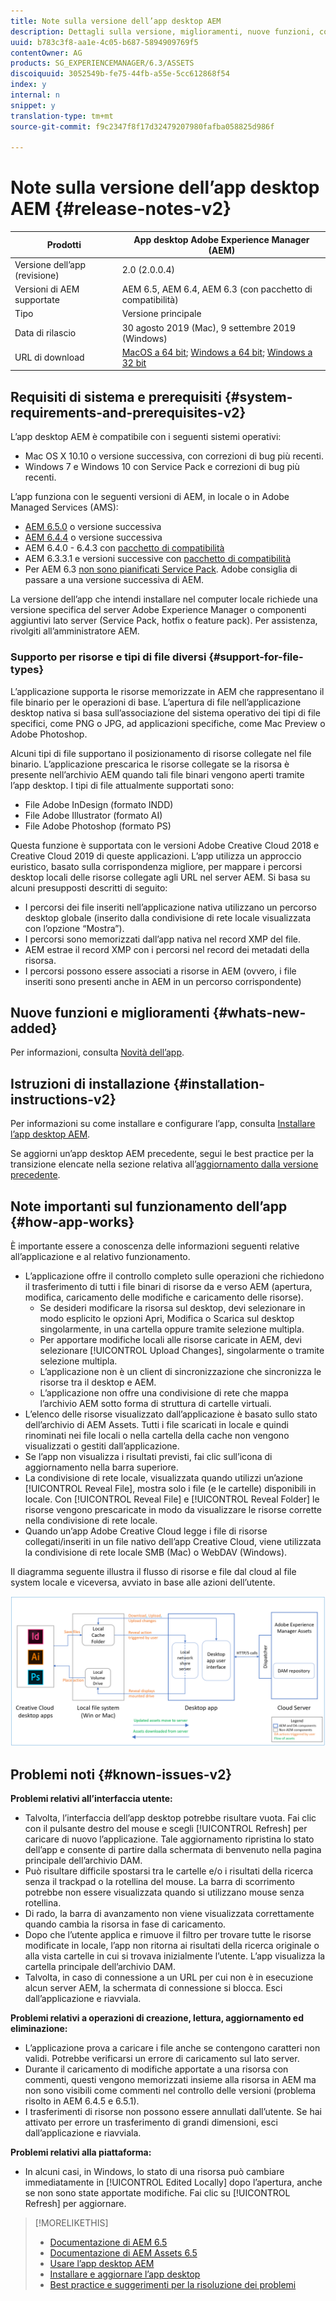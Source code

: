 ```yaml
---
title: Note sulla versione dell’app desktop AEM
description: Dettagli sulla versione, miglioramenti, nuove funzioni, compatibilità e collegamenti per il download per l’app desktop AEM.
uuid: b783c3f8-aa1e-4c05-b687-5894909769f5
contentOwner: AG
products: SG_EXPERIENCEMANAGER/6.3/ASSETS
discoiquuid: 3052549b-fe75-44fb-a55e-5cc612868f54
index: y
internal: n
snippet: y
translation-type: tm+mt
source-git-commit: f9c2347f8f17d32479207980fafba058825d986f

---
```



# Note sulla versione dell’app desktop AEM {#release-notes-v2}

| Prodotti | App desktop Adobe Experience Manager (AEM) |
|---------------|--------------------------------------------------------------------|
| Versione dell’app (revisione) | 2.0 (2.0.0.4) |
| Versioni di AEM supportate | AEM 6.5, AEM 6.4, AEM 6.3 (con pacchetto di compatibilità) |
| Tipo | Versione principale |
| Data di rilascio | 30 agosto 2019 (Mac), 9 settembre 2019 (Windows) |
| URL di download | [MacOS a 64 bit](https://download.macromedia.com/aem-assets-companion-app/aem-desktop-osx-2.0.0.4.dmg); [Windows a 64 bit](https://download.macromedia.com/aem-assets-companion-app/aem-desktop-win64-2.0.0.4.exe); [Windows a 32 bit](https://download.macromedia.com/aem-assets-companion-app/aem-desktop-win32-2.0.0.4.exe) |

## Requisiti di sistema e prerequisiti {#system-requirements-and-prerequisites-v2}

L’app desktop AEM è compatibile con i seguenti sistemi operativi:

* Mac OS X 10.10 o versione successiva, con correzioni di bug più recenti.
* Windows 7 e Windows 10 con Service Pack e correzioni di bug più recenti.

L’app funziona con le seguenti versioni di AEM, in locale o in Adobe Managed Services (AMS):

* [AEM 6.5.0](https://helpx.adobe.com/experience-manager/6-5/release-notes.html) o versione successiva
* [AEM 6.4.4](https://helpx.adobe.com/experience-manager/6-4/release-notes/sp-release-notes.html) o versione successiva
* AEM 6.4.0 - 6.4.3 con [pacchetto di compatibilità](https://www.adobeaemcloud.com/content/marketplace/marketplaceProxy.html?packagePath=/content/companies/public/adobe/packages/cq640/featurepack/adobe-asset-link-support)
* AEM 6.3.3.1 e versioni successive con [pacchetto di compatibilità](https://www.adobeaemcloud.com/content/marketplace/marketplaceProxy.html?packagePath=/content/companies/public/adobe/packages/cq640/featurepack/adobe-asset-link-support)
* Per AEM 6.3 [non sono pianificati Service Pack](https://helpx.adobe.com/experience-manager/maintenance-releases-roadmap.html). Adobe consiglia di passare a una versione successiva di AEM.

La versione dell’app che intendi installare nel computer locale richiede una versione specifica del server Adobe Experience Manager o componenti aggiuntivi lato server (Service Pack, hotfix o feature pack). Per assistenza, rivolgiti all’amministratore AEM.

### Supporto per risorse e tipi di file diversi {#support-for-file-types}

L’applicazione supporta le risorse memorizzate in AEM che rappresentano il file binario per le operazioni di base. L’apertura di file nell’applicazione desktop nativa si basa sull’associazione del sistema operativo dei tipi di file specifici, come PNG o JPG, ad applicazioni specifiche, come Mac Preview o Adobe Photoshop.

Alcuni tipi di file supportano il posizionamento di risorse collegate nel file binario. L’applicazione prescarica le risorse collegate se la risorsa è presente nell’archivio AEM quando tali file binari vengono aperti tramite l’app desktop. I tipi di file attualmente supportati sono:

* File Adobe InDesign (formato INDD)
* File Adobe Illustrator (formato AI)
* File Adobe Photoshop (formato PS)

Questa funzione è supportata con le versioni Adobe Creative Cloud 2018 e Creative Cloud 2019 di queste applicazioni. L’app utilizza un approccio euristico, basato sulla corrispondenza migliore, per mappare i percorsi desktop locali delle risorse collegate agli URL nel server AEM. Si basa su alcuni presupposti descritti di seguito:

* I percorsi dei file inseriti nell’applicazione nativa utilizzano un percorso desktop globale (inserito dalla condivisione di rete locale visualizzata con l’opzione “Mostra”).
* I percorsi sono memorizzati dall’app nativa nel record XMP del file.
* AEM estrae il record XMP con i percorsi nel record dei metadati della risorsa.
* I percorsi possono essere associati a risorse in AEM (ovvero, i file inseriti sono presenti anche in AEM in un percorso corrispondente)

## Nuove funzioni e miglioramenti {#whats-new-added}

Per informazioni, consulta [Novità dell’app](introduction.md#whats-new-v2).

## Istruzioni di installazione {#installation-instructions-v2}

Per informazioni su come installare e configurare l’app, consulta [Installare l’app desktop AEM](install-upgrade.md).

Se aggiorni un’app desktop AEM precedente, segui le best practice per la transizione elencate nella sezione relativa all’[aggiornamento dalla versione precedente](install-upgrade.md#upgrade-from-previous-version).

## Note importanti sul funzionamento dell’app {#how-app-works}

È importante essere a conoscenza delle informazioni seguenti relative all’applicazione e al relativo funzionamento.

* L’applicazione offre il controllo completo sulle operazioni che richiedono il trasferimento di tutti i file binari di risorse da e verso AEM (apertura, modifica, caricamento delle modifiche e caricamento delle risorse).
   * Se desideri modificare la risorsa sul desktop, devi selezionare in modo esplicito le opzioni Apri, Modifica o Scarica sul desktop singolarmente, in una cartella oppure tramite selezione multipla.
   * Per apportare modifiche locali alle risorse caricate in AEM, devi selezionare [!UICONTROL Upload Changes], singolarmente o tramite selezione multipla.
   * L’applicazione non è un client di sincronizzazione che sincronizza le risorse tra il desktop e AEM.
   * L’applicazione non offre una condivisione di rete che mappa l’archivio AEM sotto forma di struttura di cartelle virtuali.
* L’elenco delle risorse visualizzato dall’applicazione è basato sullo stato dell’archivio di AEM Assets. Tutti i file scaricati in locale e quindi rinominati nei file locali o nella cartella della cache non vengono visualizzati o gestiti dall’applicazione.
* Se l’app non visualizza i risultati previsti, fai clic sull’icona di aggiornamento nella barra superiore.
* La condivisione di rete locale, visualizzata quando utilizzi un’azione [!UICONTROL Reveal File], mostra solo i file (e le cartelle) disponibili in locale. Con [!UICONTROL Reveal File] e [!UICONTROL Reveal Folder] le risorse vengono prescaricate in modo da visualizzare le risorse corrette nella condivisione di rete locale.
* Quando un’app Adobe Creative Cloud legge i file di risorse collegati/inseriti in un file nativo dell’app Creative Cloud, viene utilizzata la condivisione di rete locale SMB (Mac) o WebDAV (Windows).

Il diagramma seguente illustra il flusso di risorse e file dal cloud al file system locale e viceversa, avviato in base alle azioni dell’utente.

![Flusso delle risorse dal server AEM alle app desktop native tramite l’app desktop](assets/da20_flow_diagram.png)

## Problemi noti {#known-issues-v2}

**Problemi relativi all’interfaccia utente:**
* Talvolta, l’interfaccia dell’app desktop potrebbe risultare vuota. Fai clic con il pulsante destro del mouse e scegli [!UICONTROL Refresh] per caricare di nuovo l’applicazione. Tale aggiornamento ripristina lo stato dell’app e consente di partire dalla schermata di benvenuto nella pagina principale dell’archivio DAM. <!-- CQ-4270267 -->
* Può risultare difficile spostarsi tra le cartelle e/o i risultati della ricerca senza il trackpad o la rotellina del mouse. La barra di scorrimento potrebbe non essere visualizzata quando si utilizzano mouse senza rotellina. <!-- CQ-4269947 -->
* Di rado, la barra di avanzamento non viene visualizzata correttamente quando cambia la risorsa in fase di caricamento.
* Dopo che l’utente applica e rimuove il filtro per trovare tutte le risorse modificate in locale, l’app non ritorna ai risultati della ricerca originale o alla vista cartelle in cui si trovava inizialmente l’utente. L’app visualizza la cartella principale dell’archivio DAM.
* Talvolta, in caso di connessione a un URL per cui non è in esecuzione alcun server AEM, la schermata di connessione si blocca. Esci dall’applicazione e riavviala.

**Problemi relativi a operazioni di creazione, lettura, aggiornamento ed eliminazione:**
* L’applicazione prova a caricare i file anche se contengono caratteri non validi. Potrebbe verificarsi un errore di caricamento sul lato server. <!-- CQ-4273652 -->
* Durante il caricamento di modifiche apportate a una risorsa con commenti, questi vengono memorizzati insieme alla risorsa in AEM ma non sono visibili come commenti nel controllo delle versioni (problema risolto in AEM 6.4.5 e 6.5.1). <!-- CQ-4268990 -->
* I trasferimenti di risorse non possono essere annullati dall’utente. Se hai attivato per errore un trasferimento di grandi dimensioni, esci dall’applicazione e riavviala. <!-- CQ-4278940 -->

**Problemi relativi alla piattaforma:**
* In alcuni casi, in Windows, lo stato di una risorsa può cambiare immediatamente in [!UICONTROL Edited Locally] dopo l’apertura, anche se non sono state apportate modifiche. Fai clic su [!UICONTROL Refresh] per aggiornare.

>[!MORELIKETHIS]
>
>* [Documentazione di AEM 6.5](https://helpx.adobe.com/support/experience-manager/6-5.html)
>* [Documentazione di AEM Assets 6.5](https://docs.adobe.com/content/help/en/experience-manager-64/assets/home.html)
>* [Usare l’app desktop AEM](using.md)
>* [Installare e aggiornare l’app desktop](install-upgrade.md)
>* [Best practice e suggerimenti per la risoluzione dei problemi](troubleshoot.md)

